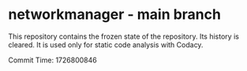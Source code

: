 # networkmanager - main branch

This repository contains the frozen state of the repository.
Its history is cleared. It is used only for static code
analysis with Codacy.

Commit Time: 1726800846